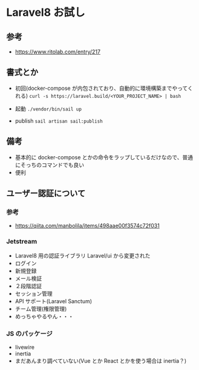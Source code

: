 # Laravel8 お試し

## 参考

- https://www.ritolab.com/entry/217

## 書式とか

- 初回(docker-compose が内包されており、自動的に環境構築までやってくれる)
  `curl -s https://laravel.build/<YOUR_PROJECT_NAME> | bash`

- 起動
  `./vendor/bin/sail up`

- publish
  `sail artisan sail:publish`

## 備考

- 基本的に docker-compose とかの命令をラップしているだけなので、普通にそっちのコマンドでも良い
- 便利

## ユーザー認証について

### 参考

- https://qiita.com/manbolila/items/498aae00f3574c72f031

### Jetstream

- Laravel8 用の認証ライブラリ Laravel/ui から変更された
- ログイン
- 新規登録
- メール検証
- ２段階認証
- セッション管理
- API サポート(Laravel Sanctum)
- チーム管理(権限管理)
- めっちゃやるやん・・・

### JS のパッケージ

- livewire
- inertia
- まだあんまり調べていない(Vue とか React とかを使う場合は inertia？)
